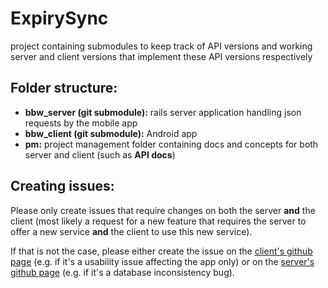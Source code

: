 # ExpirySync

project containing submodules to keep track of API versions and working server and client versions that implement these API versions respectively

## Folder structure:

- __bbw_server (git submodule):__ rails server application handling json requests by the mobile app
- __bbw_client (git submodule):__ Android app
- __pm:__ project management folder containing docs and concepts for both server and client (such as __API docs__)

## Creating issues:

Please only create issues that require changes on both the server __and__ the client (most likely a request for a new feature that requires the server to offer a new service __and__ the client to use this new service). 

If that is not the case, please either create the issue on the [client's github page](https://github.com/lentschi/expiry_sync_client) (e.g. if it's a usability issue affecting the app only) or on the [server's github page](https://github.com/lentschi/expiry_sync_server) (e.g. if it's a database inconsistency bug).
